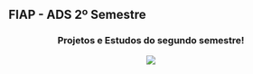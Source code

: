 ## FIAP - ADS 2º Semestre 

<h3 align="center"> Projetos e Estudos do segundo semestre! </h3>

<div align="center">
  <img src="http://img.shields.io/static/v1?label=STATUS&message=EM%20DESENVOLVIMENTO&color=RED&style=for-the-badge" align="center"/>
</div>
